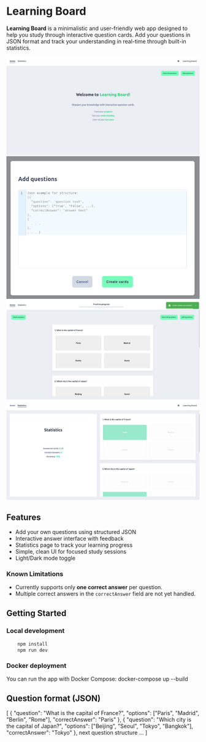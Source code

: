# Learning Board

**Learning Board** is a minimalistic and user-friendly web app designed to help you study through interactive question cards. Add your questions in JSON format and track your understanding in real-time through built-in statistics.

![Home page](./screenshots/Home_page.png)
![Add questions modal](./screenshots/Add_questions_modal.png)
![Home page with questions](./screenshots/Home_page_with_questions.png)
![Statistics page](./screenshots/Statistics_page.png)

## Features

- Add your own questions using structured JSON
- Interactive answer interface with feedback
- Statistics page to track your learning progress
- Simple, clean UI for focused study sessions
- Light/Dark mode toggle

### Known Limitations

- Currently supports only **one correct answer** per question.
- Multiple correct answers in the `correctAnswer` field are not yet handled.

## Getting Started

### Local development

```bash:
    npm install
    npm run dev
```

### Docker deployment
You can run the app with Docker Compose:
    docker-compose up --build

## Question format (JSON)
[
  {
    "question": "What is the capital of France?",
    "options": ["Paris", "Madrid", "Berlin", "Rome"],
    "correctAnswer": "Paris"
  },
  {
    "question": "Which city is the capital of Japan?",
    "options": ["Beijing", "Seoul", "Tokyo", "Bangkok"],
    "correctAnswer": "Tokyo"
  },
  next question structure ...
]